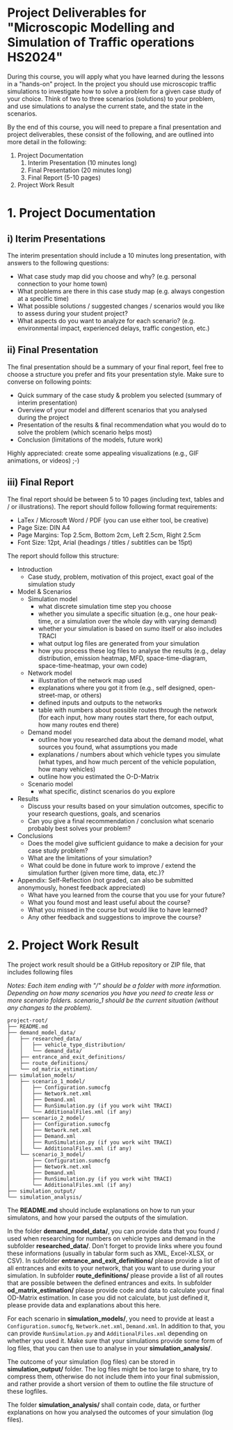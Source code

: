 # Project Deliverables for "Microscopic Modelling and Simulation of Traffic operations HS2024"

During this course, you will apply what you have learned during the lessons in a "hands-on" project. In the project you should use microscopic traffic simulations to investigate how to solve a problem for a given case study of your choice. Think of two to three scenarios (solutions) to your problem, and use simulations to analyse the current state, and the state  in the scenarios.

By the end of this course, you will need to prepare a final presentation and project deliverables, these consist of the following, and are outlined into more detail in the following:

1. Project Documentation
    1. Interim Presentation (10 minutes long)
    2. Final Presentation (20 minutes long)
    3. Final Report (5-10 pages)
2. Project Work Result

# 1. Project Documentation
## i) Iterim Presentations

The interim presentation should include a 10 minutes long presentation, with answers to the following questions:

- What case study map did you choose and why? (e.g. personal connection to your home town)
- What problems are there in this case study map (e.g. always congestion at a specific time)
- What possible solutions / suggested changes / scenarios would you like to assess during your student project? 
- What aspects do you want to analyze for each scenario? (e.g. environmental impact, experienced delays, traffic congestion, etc.)


## ii) Final Presentation

The final presentation should be a summary of your final report, feel free to choose a structure you prefer and fits your presentation style. Make sure to converse on following points:

- Quick summary of the case study & problem you selected (summary of interim presentation)
- Overview of your model and different scenarios that you analysed during the project
- Presentation of the results & final recommendation what you would do to solve the problem (which scenario helps most)
- Conclusion (limitations of the models, future work)

Highly appreciated: create some appealing visualizations (e.g., GIF animations, or videos) ;-)

## iii) Final Report

The final report should be between 5 to 10 pages (including text, tables and / or illustrations).
The report should follow following format requirements:
- LaTex / Microsoft Word / PDF (you can use either tool, be creative)
- Page Size: DIN A4
- Page Margins: Top 2.5cm, Bottom 2cm, Left 2.5cm, Right 2.5cm
- Font Size: 12pt, Arial (headings / titles / subtitles can be 15pt)

The report should follow this structure:
- Introduction
  - Case study, problem, motivation of this project, exact goal of the simulation study
- Model & Scenarios
  - Simulation model
    - what discrete simulation time step you choose
    - whether you simulate a specific situation (e.g., one hour peak-time, or a simulation over the whole day with varying demand)
    - whether your simulation is based on sumo itself or also includes TRACI
    - what output log files are generated from your simulation
    - how you process these log files to analyse the results (e.g., delay distribution, emission heatmap, MFD, space-time-diagram, space-time-heatmap, your own code)
  - Network model
    - illustration of the network map used
    - explanations where you got it from (e.g., self designed, open-street-map, or others)
    - defined inputs and outputs to the networks
    - table with numbers about possible routes through the network (for each input, how many routes start there, for each output, how many routes end there)
  - Demand model
    - outline how you researched data about the demand model, what sources you found, what assumptions you made
    - explanations / numbers about which vehicle types you simulate (what types, and how much percent of the vehicle population, how many vehicles)
    - outline how you estimated the O-D-Matrix
  - Scenario model
    - what specific, distinct scenarios do you explore  
- Results
  - Discuss your results based on your simulation outcomes, specific to your research questions, goals, and scenarios
  - Can you give a final recommendation / conclusion what scenario probably best solves your problem?
- Conclusions 
  - Does the model give sufficient guidance to make a decision for your case study problem?
  - What are the limitations of your simulation?
  - What could be done in future work to improve / extend the simulation further (given more time, data, etc.)?
- Appendix: Self-Reflection (not graded, can also be submitted anonymously, honest feedback appreciated)
  - What have you learned from the course that you use for your future?
  - What you found most and least useful about the course?
  - What you missed in the course but would like to have learned?
  - Any other feedback and suggestions to improve the course?

# 2. Project Work Result

The project work result should be a GitHub repository or ZIP file, that includes following files

*Notes: Each item ending with "/" should be a folder with more information. Depending on how many scenarios you have you need to create less or more scenario folders. scenario_1 should be the current situation (without any changes to the problem).*

```
project-root/
├── README.md
├── demand_model_data/
│   ├── researched_data/
│   │   ├── vehicle_type_distribution/
│   │   └── demand_data/
│   ├── entrance_and_exit_definitions/
│   ├── route_definitions/
│   └── od_matrix_estimation/
├── simulation_models/
│   ├── scenario_1_model/
│   │   ├── Configuration.sumocfg
│   │   ├── Network.net.xml
│   │   ├── Demand.xml
│   │   ├── RunSimulation.py (if you work wiht TRACI)
│   │   └── AdditionalFiles.xml (if any)
│   ├── scenario_2_model/
│   │   ├── Configuration.sumocfg
│   │   ├── Network.net.xml
│   │   ├── Demand.xml
│   │   ├── RunSimulation.py (if you work wiht TRACI)
│   │   └── AdditionalFiles.xml (if any)
│   └── scenario_3_model/
│       ├── Configuration.sumocfg
│       ├── Network.net.xml
│       ├── Demand.xml
│       ├── RunSimulation.py (if you work wiht TRACI)
│       └── AdditionalFiles.xml (if any)
├── simulation_output/
└── simulation_analysis/
```

The **README.md** should include explanations on how to run your simulatons, and how your parsed the outputs of the simulation.

In the folder **demand_model_data/**, you can provide data that you found / used when researching for numbers on vehicle types and demand in the subfolder **researched_data/**. Don't forget to provide links where you found these informations (usually in tabular form such as XML, Excel-XLSX, or CSV).
In subfolder **entrance_and_exit_definitions/** please provide a list of all entrances and exits to your network, that you want to use during your simulation.
In subfolder **route_definitions/** please provide a list of all routes that are possible between the defined entrances and exits.
In subfolder **od_matrix_estimation/** please provide code and data to calculate your final OD-Matrix estimation. In case you did not calculate, but just defined it, please provide data and explanations about this here.

For each scenario in **simulation_models/**, you need to provide at least a `Configuration.sumocfg`, `Network.net.xml`, `Demand.xml`. In addition to that, you can provide `RunSimulation.py` and `AdditionalFiles.xml` depending on whether you used it. Make sure that your simulations provide some form of log files, that you can then use to analyse in your **simulation_analysis/**.

The outcome of your simulation (log files) can be stored in **simulation_output/** folder. The log files might be too large to share, try to compress them, otherwise do not include them into your final submission, and rather provide a short version of them to outline the file structure of these logfiles.

The folder **simulation_analysis/** shall contain code, data, or further explanations on how you analysed the outcomes of your simulation (log files).
